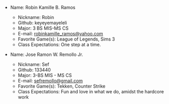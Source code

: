 * Name: Robin Kamille B. Ramos
  * Nickname: Robin
  * Github: keyeyemayeleli
  * Major: 3 BS MIS-MS CS
  * E-mail: robinkamille_ramos@yahoo.com
  * Favorite Game(s): League of Legends, Sims 3
  * Class Expectations: One step at a time.

* Name: Jose Ramon W. Remollo Jr.
  * Nickname: Sef
  * Github: 133440
  * Major: 3-BS MIS - MS CS
  * E-mail: sefremollo@gmail.com
  * Favorite Game(s): Tekken, Counter Strike
  * Class Expectations: Fun and love in what we do, amidst the hardcore work